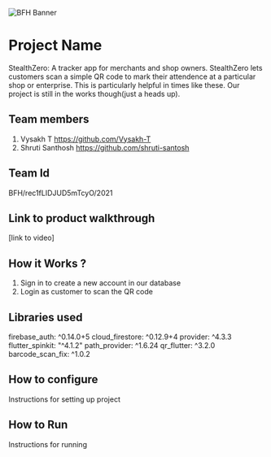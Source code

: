 ![BFH Banner](https://trello-attachments.s3.amazonaws.com/542e9c6316504d5797afbfb9/542e9c6316504d5797afbfc1/39dee8d993841943b5723510ce663233/Frame_19.png)
# Project Name
StealthZero: A tracker app for merchants and shop owners. StealthZero lets customers scan a simple QR code to mark their attendence at a particular shop or enterprise. This is particularly helpful in times like these. Our project is still in the works though(just a heads up). 

## Team members
1. Vysakh T https://github.com/Vysakh-T
2. Shruti Santhosh https://github.com/shruti-santosh
## Team Id
BFH/rec1fLIDJUD5mTcyO/2021
## Link to product walkthrough
[link to video]
## How it Works ?
1. Sign in to create a new account in our database
2. Login as customer to scan the QR code
## Libraries used

  firebase_auth: ^0.14.0+5
  cloud_firestore: ^0.12.9+4
  provider: ^4.3.3
  flutter_spinkit: "^4.1.2"
  path_provider: ^1.6.24
  qr_flutter: ^3.2.0
  barcode_scan_fix: ^1.0.2
  
## How to configure
Instructions for setting up project
## How to Run
Instructions for running
